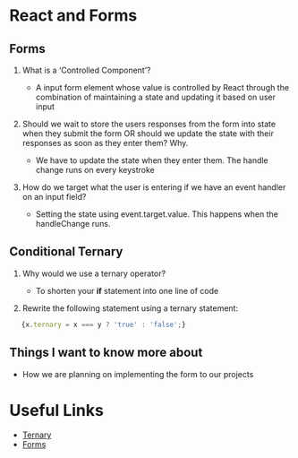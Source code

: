 # React and Forms

## Forms

1. What is a ‘Controlled Component’?

    - A input form element whose value is controlled by React through the combination of maintaining a state and updating it based on user input

2. Should we wait to store the users responses from the form into state when they submit the form OR should we update the state with their responses as soon as they enter them? Why.

    - We have to update the state when they enter them. The handle change runs on every keystroke

3. How do we target what the user is entering if we have an event handler on an input field?

    - Setting the state using event.target.value. This happens when the handleChange runs.

## Conditional Ternary

1. Why would we use a ternary operator?

    - To shorten your **if** statement into one line of code

2. Rewrite the following statement using a ternary statement:

```js
   {x.ternary = x === y ? 'true' : 'false';}
```

## Things I want to know more about

- How we are planning on implementing the form to our projects

# Useful Links

- [Ternary](https://codeburst.io/javascript-the-conditional-ternary-operator-explained-cac7218beeff)
- [Forms](https://reactjs.org/docs/forms.html)